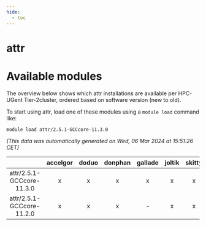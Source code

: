 ```yaml
---
hide:
  - toc
---
```


attr
====

# Available modules


The overview below shows which attr installations are available per HPC-UGent Tier-2cluster, ordered based on software version (new to old).

To start using attr, load one of these modules using a `module load` command like:

```shell
module load attr/2.5.1-GCCcore-11.3.0
```

*(This data was automatically generated on Wed, 06 Mar 2024 at 15:51:26 CET)*  

| |accelgor|doduo|donphan|gallade|joltik|skitty|
| :---: | :---: | :---: | :---: | :---: | :---: | :---: |
|attr/2.5.1-GCCcore-11.3.0|x|x|x|x|x|x|
|attr/2.5.1-GCCcore-11.2.0|x|x|x|-|x|x|
